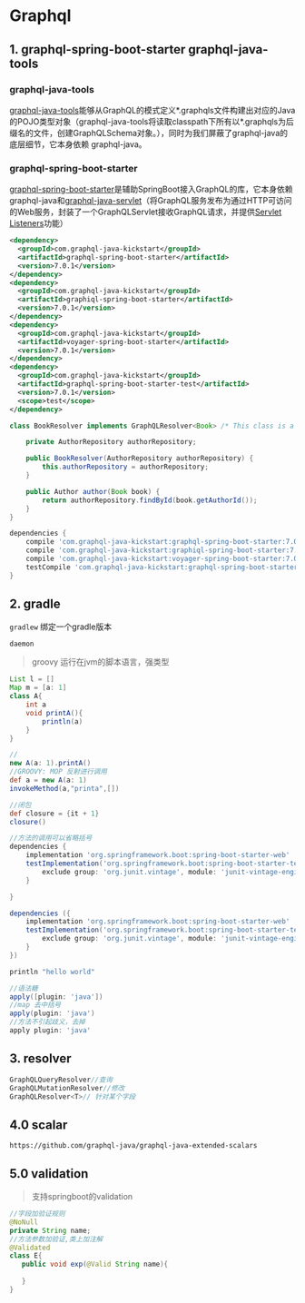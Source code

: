# Graphql

## 1. graphql-spring-boot-starter   graphql-java-tools

### graphql-java-tools

[graphql-java-tools](https://link.juejin.im/?target=https%3A%2F%2Fgithub.com%2Fgraphql-java-kickstart%2Fgraphql-java-tools)能够从GraphQL的模式定义*.graphqls文件构建出对应的Java的POJO类型对象（graphql-java-tools将读取classpath下所有以*.graphqls为后缀名的文件，创建GraphQLSchema对象。），同时为我们屏蔽了graphql-java的底层细节，它本身依赖 graphql-java。

### graphql-spring-boot-starter

[graphql-spring-boot-starter](https://link.juejin.im/?target=https%3A%2F%2Fgithub.com%2Foembedler%2Fgraphql-spring-boot)是辅助SpringBoot接入GraphQL的库，它本身依赖graphql-java和[graphql-java-servlet](https://link.juejin.im/?target=https%3A%2F%2Fgithub.com%2Fgraphql-java-kickstart%2Fgraphql-java-servlet)（将GraphQL服务发布为通过HTTP可访问的Web服务，封装了一个GraphQLServlet接收GraphQL请求，并提供[Servlet Listeners](https://link.juejin.im/?target=https%3A%2F%2Fgithub.com%2Fgraphql-java-kickstart%2Fgraphql-java-servlet)功能）

```xml
<dependency>
  <groupId>com.graphql-java-kickstart</groupId>
  <artifactId>graphql-spring-boot-starter</artifactId>
  <version>7.0.1</version>
</dependency>
<dependency>
  <groupId>com.graphql-java-kickstart</groupId>
  <artifactId>graphiql-spring-boot-starter</artifactId>
  <version>7.0.1</version>
</dependency>
<dependency>
  <groupId>com.graphql-java-kickstart</groupId>
  <artifactId>voyager-spring-boot-starter</artifactId>
  <version>7.0.1</version>
</dependency>
<dependency>
  <groupId>com.graphql-java-kickstart</groupId>
  <artifactId>graphql-spring-boot-starter-test</artifactId>
  <version>7.0.1</version>
  <scope>test</scope>
</dependency>

```

```JAVA
class BookResolver implements GraphQLResolver<Book> /* This class is a resolver for the Book "Data Class" */ {

    private AuthorRepository authorRepository;

    public BookResolver(AuthorRepository authorRepository) {
        this.authorRepository = authorRepository;
    }

    public Author author(Book book) {
        return authorRepository.findById(book.getAuthorId());
    }
}
```

```groovy
dependencies {
    compile 'com.graphql-java-kickstart:graphql-spring-boot-starter:7.0.1'
    compile 'com.graphql-java-kickstart:graphiql-spring-boot-starter:7.0.1'
    compile 'com.graphql-java-kickstart:voyager-spring-boot-starter:7.0.1'
    testCompile 'com.graphql-java-kickstart:graphql-spring-boot-starter-test:7.0.1'
}
```

## 2. gradle

`gradlew` 绑定一个gradle版本

`daemon` 

> groovy 运行在jvm的脚本语言，强类型

```groovy
List l = []
Map m = [a: 1]
class A{
	int a
    void printA(){
        println(a)
    }
}

//
new A(a: 1).printA()
//GROOVY: MOP 反射进行调用
def a = new A(a: 1)
invokeMethod(a,"printa",[])

//闭包
def closure = {it + 1}
closure()

//方法的调用可以省略括号
dependencies {
    implementation 'org.springframework.boot:spring-boot-starter-web'
    testImplementation('org.springframework.boot:spring-boot-starter-test') {
        exclude group: 'org.junit.vintage', module: 'junit-vintage-engine'
    }

}

dependencies ({
    implementation 'org.springframework.boot:spring-boot-starter-web'
    testImplementation('org.springframework.boot:spring-boot-starter-test') {
        exclude group: 'org.junit.vintage', module: 'junit-vintage-engine'
    }
})

println "hello world"

//语法糖 
apply([plugin: 'java'])
//map 去中括号
apply(plugin: 'java')
//方法不引起歧义，去掉
apply plugin: 'java'
```



## 3. resolver

```java
GraphQLQueryResolver//查询
GraphQLMutationResolver//修改
GraphQLResolver<T>// 针对某个字段
```

## 4.0 scalar

`https://github.com/graphql-java/graphql-java-extended-scalars`



## 5.0 validation

> 支持springboot的validation

```java
//字段加验证规则
@NoNull
private String name;
//方法参数加验证,类上加注解
@Validated
class E{
   public void exp(@Valid String name){
       
   }
}

```

